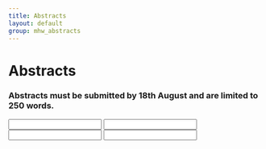 ```yaml
---
title: Abstracts
layout: default
group: mhw_abstracts
---
```


# Abstracts

### Abstracts must be submitted by 18th August and are limited to 250 words. 


<form action="https://formcarry.com/s/fDxCKYtULL" method="POST" accept-charset="UTF-8">

</form>

<input type="email" name="email"><!-- use this to reply visitors and prevent spam -->
<input type="text" name="firstName">
<input type="text" name="lastName">
<input type="text" name="anotherInput">
<input type="hidden" name="_gotcha"><!-- use this to prevent spam -->

